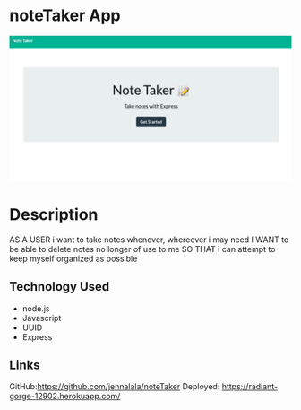 # noteTaker App
![NoteTakerHomePage](./image/note-taker.png)

# Description
AS A USER i want to take notes whenever, whereever i may need
I WANT to be able to delete notes no longer of use to me
SO THAT i can attempt to keep myself organized as possible

## Technology Used
* node.js
* Javascript
* UUID
* Express

## Links
GitHub:https://github.com/jennalala/noteTaker
Deployed: https://radiant-gorge-12902.herokuapp.com/

